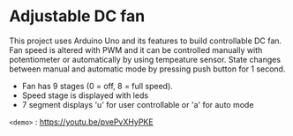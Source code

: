 # Adjustable DC fan

This project uses Arduino Uno and its features to build controllable DC fan. Fan speed is altered with PWM and it can be controlled manually with potentiometer or automatically by using tempeature sensor. State changes between manual and automatic mode by pressing push button for 1 second.

- Fan has 9 stages (0 = off, 8 = full speed). 
- Speed stage is displayed with leds
- 7 segment displays 'u' for user controllable or 'a' for auto mode

`<demo>` : <https://youtu.be/pvePvXHyPKE>

